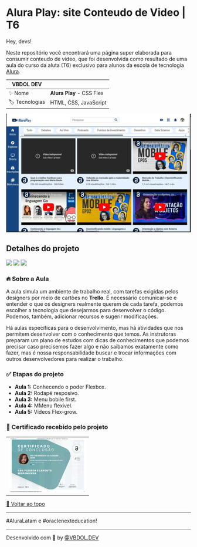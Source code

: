 # Alura Play: site Conteudo de Video | T6 
<div id='top'></div>

Hey, devs!

Neste repositório você encontrará uma página super elaborada para consumir conteudo de video, que foi desenvolvida como resultado de uma aula do curso da aluta (T6) exclusivo para alunos da escola de tecnologia [Alura](https://www.alura.com.br). 




<!-- prettier-ignore -->
| VBDOL DEV |   |
| -------------- | -------------------------------------------------------------------------------------------------------------------------------------------------------------------------- |
| ✨ Nome        | **Alura Play** - CSS Flex |
| 🏷️ Tecnologias |HTML, CSS, JavaScript |

<img src="/img/aluraPlay.JPG" alt="Descrição da imagem">


## Detalhes do projeto

<div>
  <img src="https://img.shields.io/badge/HTML5-E34F26?style=for-the-badge&logo=html5&logoColor=white">
  <img src="https://img.shields.io/badge/CSS3-1572B6?style=for-the-badge&logo=css3&logoColor=white">
  <img src="https://img.shields.io/badge/JavaScript-F7DF1E?style=for-the-badge&logo=javascript&logoColor=black">
    
</div>

<div id="challenge"></div>

### 🔥 Sobre a Aula

A aula simula um ambiente de trabalho real, com tarefas exigidas pelos designers por meio de cartões no **Trello**. É necessário comunicar-se e entender o que os designers realmente querem de cada tarefa, podemos escolher a tecnologia que desejarmos para desenvolver o código. Podemos, também, adicionar recursos e sugerir modificações.

Há aulas específicas para o desenvolvimento, mas há atividades que nos permitem desenvolver com o conhecimento que temos. As instrutoras preparam um plano de estudos com dicas de conhecimentos que podemos precisar caso precisemos fazer algo e não saibamos exatamente como fazer, mas é nossa responsabilidade buscar e trocar informações com outros desenvolvedores para realizar o trabalho.


### ✅ Etapas do projeto

- **Aula 1:** Conhecendo o poder Flexbox.
- **Aula 2:** Rodapé resposivo.
- **Aula 3:** Menu bobile first.
- **Aula 4:** MMenu flexivel.
- **Aula 5:** Videos Flex-grow.

### 🏅 Certificado recebido pelo projeto

<table style="text-align: center;">
  <tr>
    <td>
      <img height="150px" src="/img/certificadocss.JPG">
    </td>
   </tr>
</table>

<a href='#top'>🔼 Voltar ao topo</a>

---
#AluraLatam e #oraclenexteducation!


---

Desenvolvido com 🧡 by [@VBDOL.DEV ]()
